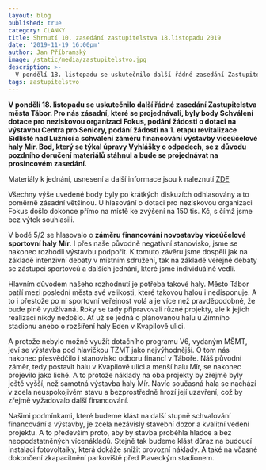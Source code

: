 ```yaml
---
layout: blog
published: true
category: CLANKY
title: Shrnutí 10. zasedání zastupitelstva 18.listopadu 2019
date: '2019-11-19 16:00pm'
author: Jan Příbramský
image: /static/media/zastupitelstvo.jpg
description: >-
  V pondělí 18. listopadu se uskutečnilo další řádné zasedání Zastupitelstva města Tábor. Pro nás zásadní, které se projednávali, byly body Schválení dotace pro neziskovou organizaci Fokus, podání žádosti o dotaci na výstavbu Centra pro Seniory, podání žádosti na 1. etapu revitalizace Sídliště nad Lužnicí a schválení záměru financování výstavby víceúčelové haly Mír. Bod, který se týkal úpravy Vyhlášky o odpadech, se z důvodu pozdního doručení materiálů stáhnul a bude se projednávat na prosincovém zasedání.
tags: zastupitelstvo
---
```

**V pondělí 18. listopadu se uskutečnilo další řádné zasedání Zastupitelstva města Tábor. Pro nás zásadní, které se projednávali, byly body Schválení dotace pro neziskovou organizaci Fokus, podání žádosti o dotaci na výstavbu Centra pro Seniory, podání žádosti na 1. etapu revitalizace Sídliště nad Lužnicí a schválení záměru financování výstavby víceúčelové haly Mír. Bod, který se týkal úpravy Vyhlášky o odpadech, se z důvodu pozdního doručení materiálů stáhnul a bude se projednávat na prosincovém zasedání.**

Materiály k jednání, usnesení a další informace jsou k naleznutí [ZDE](http://www.taborcz.eu/zastupitelstvo-mesta/ms-66318/p1=66318) 

Všechny výše uvedené body byly po krátkých diskuzích odhlasovány a to poměrně zásadní většinou. U hlasování o dotaci pro neziskovou organizaci Fokus došlo dokonce přímo na místě ke zvýšení na 150 tis. Kč, s čímž jsme bez výtek souhlasili. 

V bodě 5/2 se hlasovalo o **záměru financování novostavby víceúčelové sportovní haly Mír**. I přes naše původně negativní stanovisko, jsme se nakonec rozhodli výstavbu podpořit. K tomuto závěru jsme dospěli jak na základě intenzivní debaty v místním sdružení, tak na základě veřejné debaty se zástupci sportovců a dalších jednání, které jsme individuálně vedli. 

Hlavním důvodem našeho rozhodnutí je potřeba takové haly. Město Tábor patří mezi poslední města své velikosti, které takovou halou i nedisponuje. A to i přestože po ní sportovní veřejnost volá a je více než pravděpodobné, že bude plně využívaná. Roky se tady připravovali různé projekty, ale k jejich realizaci nikdy nedošlo. Ať už se jedná o plánovanou halu u Zimního stadionu anebo o rozšíření haly Eden v Kvapilově ulici. 

A protože nebylo možné využít dotačního programu V6, vydaným MŠMT, jeví se výstavba pod hlavičkou TZMT jako nejvýhodnější. O tom nás nakonec přesvědčilo i stanovisko odboru financí v Táboře. Náš původní záměr, tedy postavit halu v Kvapilově ulici a menší halu Mír, se nakonec projevilo jako liché. A to protože náklady na oba projekty by zřejmě byly ještě vyšší, než samotná výstavba haly Mír. Navíc současná hala se nachází v zcela neuspokojivém stavu a bezprostředně hrozí její uzavření, což by zřejmě vyžadovalo další financování.

Našimi podmínkami, které budeme klást na další stupně schvalování financování a výstavby, je zcela nezávislý stavební dozor a kvalitní vedení projektu. A to především proto, aby by stavba proběhla hladce a bez neopodstatněných vícenákladů. Stejně tak budeme klást důraz na budoucí instalaci fotovoltaiky, která dokáže snížit provozní náklady. A také na včasné dokončení zkapacitnění parkoviště před Plaveckým stadionem.

